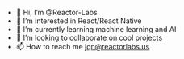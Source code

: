 - 👋 Hi, I’m @Reactor-Labs
- 👀 I’m interested in React/React Native
- 🌱 I’m currently learning machine learning and AI
- 💞️ I’m looking to collaborate on cool projects
- 📫 How to reach me jqn@reactorlabs.us

<!---
Reactor-Labs/Reactor-Labs is a ✨ special ✨ repository because its `README.md` (this file) appears on your GitHub profile.
You can click the Preview link to take a look at your changes.
--->
